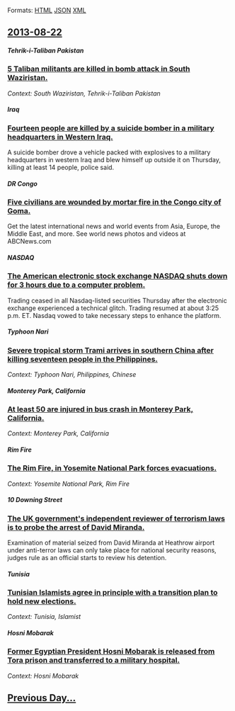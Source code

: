 
Formats: [HTML](2013/08/22/index.html)  [JSON](2013/08/22/index.json)  [XML](2013/08/22/index.xml)  

## [2013-08-22](/news/2013/08/22/index.md)

##### Tehrik-i-Taliban Pakistan
### [5 Taliban militants are killed in bomb attack in South Waziristan. ](/news/2013/08/22/5-taliban-militants-are-killed-in-bomb-attack-in-south-waziristan.md)
_Context: South Waziristan, Tehrik-i-Taliban Pakistan_

##### Iraq
### [Fourteen people are killed by a suicide bomber in a military headquarters in Western Iraq. ](/news/2013/08/22/fourteen-people-are-killed-by-a-suicide-bomber-in-a-military-headquarters-in-western-iraq.md)
A suicide bomber drove a vehicle packed with explosives to a military headquarters in western Iraq and blew himself up outside it on Thursday, killing at least 14 people, police said.

##### DR Congo
### [Five civilians are wounded by mortar fire in the Congo city of Goma. ](/news/2013/08/22/five-civilians-are-wounded-by-mortar-fire-in-the-congo-city-of-goma.md)
Get the latest international news and world events from Asia, Europe, the Middle East, and more. See world news photos and videos at ABCNews.com

##### NASDAQ
### [The American electronic stock exchange NASDAQ shuts down for 3 hours due to a computer problem. ](/news/2013/08/22/the-american-electronic-stock-exchange-nasdaq-shuts-down-for-3-hours-due-to-a-computer-problem.md)
Trading ceased in all Nasdaq-listed securities Thursday after the electronic exchange experienced a technical glitch. Trading resumed at about 3:25 p.m. ET. Nasdaq vowed to take necessary steps to enhance the platform.

##### Typhoon Nari
### [Severe tropical storm Trami arrives in southern China after killing seventeen people in the Philippines. ](/news/2013/08/22/severe-tropical-storm-trami-arrives-in-southern-china-after-killing-seventeen-people-in-the-philippines.md)
_Context: Typhoon Nari, Philippines, Chinese_

##### Monterey Park, California
### [At least 50 are injured in bus crash in Monterey Park, California. ](/news/2013/08/22/at-least-50-are-injured-in-bus-crash-in-monterey-park-california.md)
_Context: Monterey Park, California_

##### Rim Fire
### [The Rim Fire, in Yosemite National Park forces evacuations. ](/news/2013/08/22/the-rim-fire-in-yosemite-national-park-forces-evacuations.md)
_Context: Yosemite National Park, Rim Fire_

##### 10 Downing Street
### [The UK government's independent reviewer of terrorism laws is to probe the arrest of David Miranda. ](/news/2013/08/22/the-uk-government-s-independent-reviewer-of-terrorism-laws-is-to-probe-the-arrest-of-david-miranda.md)
Examination of material seized from David Miranda at Heathrow airport under anti-terror laws can only take place for national security reasons, judges rule as an official starts to review his detention.

##### Tunisia
### [Tunisian Islamists agree in principle with a transition plan to hold new elections. ](/news/2013/08/22/tunisian-islamists-agree-in-principle-with-a-transition-plan-to-hold-new-elections.md)
_Context: Tunisia, Islamist_

##### Hosni Mobarak
### [Former Egyptian President Hosni Mobarak is released from Tora prison and transferred to a military hospital. ](/news/2013/08/22/former-egyptian-president-hosni-mobarak-is-released-from-tora-prison-and-transferred-to-a-military-hospital.md)
_Context: Hosni Mobarak_

## [Previous Day...](/news/2013/08/21/index.md)

